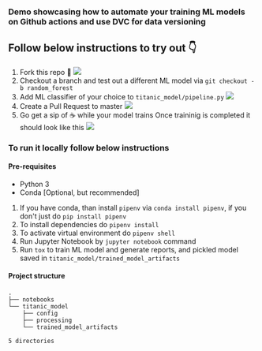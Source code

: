 ### Demo showcasing how to automate your training ML models on Github actions and use DVC for data versioning

## Follow below instructions to try out 👇

1. Fork this repo 🍴
![](https://i.imgur.com/3fjO1eA.png)
2. Checkout a branch and test out a different ML model via `git checkout -b random_forest` 
3. Add ML classifier of your choice to `titanic_model/pipeline.py`
![](https://i.imgur.com/jiDyhmW.png)
4. Create a Pull Request to master
![](https://i.imgur.com/yhUaqXu.png)
5. Go get a sip of ☕ while your model trains
Once traininig is completed it should look like this
![](https://i.imgur.com/4NWGQXp.gif)

### To run it locally follow below instructions

#### Pre-requisites

- Python 3
- Conda [Optional, but recommended]

1. If you have conda, than install `pipenv` via `conda install pipenv`, if you don't just do `pip install pipenv`
2. To install dependencies do `pipenv install`
3. To activate virtual environment do `pipenv shell`
4. Run Jupyter Notebook by `jupyter notebook` command
5. Run `tox` to train ML model and generate reports, and pickled model saved in `titanic_model/trained_model_artifacts`

#### Project structure
```
.
├── notebooks
└── titanic_model
    ├── config
    ├── processing
    └── trained_model_artifacts

5 directories
```
